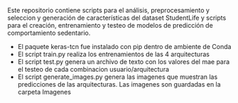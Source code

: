 Este repositorio contiene scripts para el análisis, preprocesamiento y seleccion y generación de características del dataset StudentLife y scripts para el creación, entrenamiento y testeo de modelos de predicción de comportamiento sedentario.

- El paquete keras-tcn fue instalado con pip dentro de ambiente de Conda
- El script train.py realiza los entrenamientos de las 4 arquitecturas
- El script test.py genera un archivo de texto con los valores del mae para el testeo de cada combinacion usuario/arquitectura
- El script generate_images.py genera las imagenes que muestran las predicciones de las arquitecturas. Las imagenes son guardadas en la carpeta Imagenes